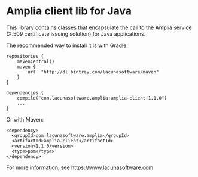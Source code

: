 # Amplia client lib for Java

This library contains classes that encapsulate the call to the Amplia service (X.509 certificate
issuing solution) for Java applications.

The recommended way to install it is with Gradle:

    repositories {
        mavenCentral()
        maven {
            url  "http://dl.bintray.com/lacunasoftware/maven"
        }
    }
 
    dependencies {
        compile("com.lacunasoftware.amplia:amplia-client:1.1.0")
        ...
    }

Or with Maven:

    <dependency>
      <groupId>com.lacunasoftware.amplia</groupId>
      <artifactId>amplia-client</artifactId>
      <version>1.1.0/version>
      <type>pom</type>
    </dependency>


For more information, see https://www.lacunasoftware.com
